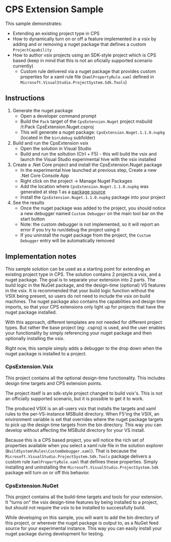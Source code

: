 # CPS Extension Sample
This sample demonstrates:
* Extending an existing project type in CPS
* How to dynamically turn on or off a feature implemented in a vsix by adding and or removing a nuget package that defines a custom `ProjectCapability`
* How to author vsix projects using an SDK-style project which is CPS based (keep in mind that this is not an oficially supported scenario currently)
	* Custom rule delivered via a nuget package that provides custom properties for a xaml rule file (`XamlPropertyRule.xaml` defined in `Microsoft.VisualStudio.ProjectSystem.Sdk.Tools`)

## Instructions
1. Generate the nuget package
	* Open a developer command prompt
	* Build the `Pack` target of the `CpsExtension.Nuget` project
	msbuild /t:Pack CpsExtension.Nuget.csproj
	* This will generate a nuget package: `CpsExtension.Nuget.1.1.0.nupkg` (located in the `bin\debug` subfolder)
2. Build and run the CpsExtension vsix
	* Open the solution in Visual Studio
	* Build and run the soltution (Ctrl + F5) - this will build the vsix and launch the Visual Studio experimental hive with the vsix installed
3. Create a .Net Core project and install the CpsExtension.Nuget package
	* In the experimental hive launched at previous step, Create a new .Net Core Console App
	* Right click on the project -> Manage Nuget Packages
	* Add the location where `CpsExtension.Nuget.1.1.0.nupkg` was generated at step 1 as a [package source](https://learn.microsoft.com/nuget/tools/package-manager-ui#package-sources)
	* Install the `CpsExtension.Nuget.1.1.0.nupkg` package into your project
4. See the results
	* Once the nuget package was added to the project, you should notice a new debugger named `Custom Debugger` on the main tool bar on the start button
	* Note: the custom debugger is not implemented, so it will report an error if you try to run/debug the project using it
	* If you uninstall the nuget package from the project, the `Custom Debugger` entry will be automatically removed

## Implementation notes
This sample solution can be used as a starting point for extending an existing project type in CPS.
The solution contains 2 projects:a vsix, and a nuget package. The goal is to separate your extension into 2 parts. The build logic in the NuGet package, and the design-time (optional) VS features in the vsix. It is recommended that your build logic function without the VSIX being present, so users do not need to include the vsix on build machines. The nuget package also contains the capabilities and design time imports, so that your CPS extensions only light up for projects that have the nuget package installed.

With this approach, different templates are not needed for different project types. But rather the base project (eg: .csproj) is used, and the user enables your functionality by simply referencing your nuget package and then optionally installing the vsix.

Right now, this sample simply adds a debugger to the drop down when the nuget package is installed to a project.

### CpsExtension.Vsix
This project contains all the optional design-time functionality. This includes design time targets and CPS extension points.

The project itself is an sdk-style project changed to build vsix's. This is not an officially supported scenario, but it is possible to get it to work.

The produced VSIX is an all-users vsix that installs the targets and xaml rules to the per-VS-instance MSBuild directory. When F5'ing the VSIX, an environment variable is set that overrides where the nuget package targets to pick up the design time targets from the bin directory. This way you can develop without affecting the MSBuild directory for your VS install.

Because this is a CPS based project, you will notice the rich set of properties available when you select a xaml rule file in the solution explorer (`BuildSystem\Rules\CustomDebugger.xaml`). That is because the `Microsoft.VisualStudio.ProjectSystem.Sdk.Tools` package delivers a custom rule `XamlPropertyRule.xaml` that defines these properties. Simply installing and uninstalling the `Microsoft.VisualStudio.ProjectSystem.Sdk` package will turn on or off this behavior.

### CpsExtension.NuGet
This project contains all the build-time targets and tools for your extension. It "turns on" the vsix design-time features by being installed to a project, but should not require the vsix to be installed to successfully build.

While developing on this sample, you will want to add the bin directory of this project, or wherever the nuget package is output to, as a NuGet feed source for your experimental instance. This way you can easily install your nuget package during development for testing.